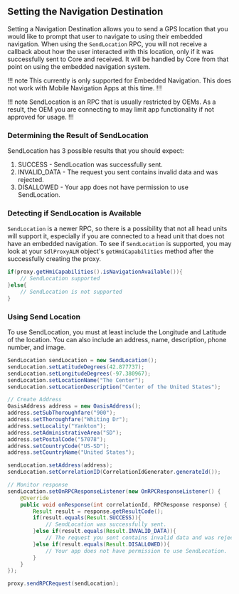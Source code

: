 ## Setting the Navigation Destination
Setting a Navigation Destination allows you to send a GPS location that you would like to prompt that user to navigate to using their embedded navigation. When using the `SendLocation` RPC, you will not receive a callback about how the user interacted with this location, only if it was successfully sent to Core and received. It will be handled by Core from that point on using the embedded navigation system.

!!! note
This currently is only supported for Embedded Navigation. This does not work with Mobile Navigation Apps at this time.
!!!

!!! note
SendLocation is an RPC that is usually restricted by OEMs. As a result, the OEM you are connecting to may limit app functionality if not approved for usage.
!!!

### Determining the Result of SendLocation
SendLocation has 3 possible results that you should expect:

1. SUCCESS - SendLocation was successfully sent.
2. INVALID_DATA - The request you sent contains invalid data and was rejected.
3. DISALLOWED - Your app does not have permission to use SendLocation.

### Detecting if SendLocation is Available
`SendLocation` is a newer RPC, so there is a possibility that not all head units will support it, especially if you are connected to a head unit that does not have an embedded navigation. To see if `SendLocation` is supported, you may look at your `SdlProxyALM` object's `getHmiCapabilities` method after the successfully creating the proxy.

```java
if(proxy.getHmiCapabilities().isNavigationAvailable()){
	// SendLocation supported
}else{
	// SendLocation is not supported
}
```

### Using Send Location
To use SendLocation, you must at least include the Longitude and Latitude of the location. You can also include an address, name, description, phone number, and image.

```java
SendLocation sendLocation = new SendLocation();
sendLocation.setLatitudeDegrees(42.877737);
sendLocation.setLongitudeDegrees(-97.380967);
sendLocation.setLocationName("The Center");
sendLocation.setLocationDescription("Center of the United States");

// Create Address
OasisAddress address = new OasisAddress();
address.setSubThoroughfare("900");
address.setThoroughfare("Whiting Dr");
address.setLocality("Yankton");
address.setAdministrativeArea("SD");
address.setPostalCode("57078");
address.setCountryCode("US-SD");
address.setCountryName("United States");

sendLocation.setAddress(address);
sendLocation.setCorrelationID(CorrelationIdGenerator.generateId());

// Monitor response
sendLocation.setOnRPCResponseListener(new OnRPCResponseListener() {
    @Override
    public void onResponse(int correlationId, RPCResponse response) {
        Result result = response.getResultCode();
        if(result.equals(Result.SUCCESS)){
            // SendLocation was successfully sent.
        }else if(result.equals(Result.INVALID_DATA)){
            // The request you sent contains invalid data and was rejected.
        }else if(result.equals(Result.DISALLOWED)){
            // Your app does not have permission to use SendLocation.
        }
    }
});

proxy.sendRPCRequest(sendLocation);
```